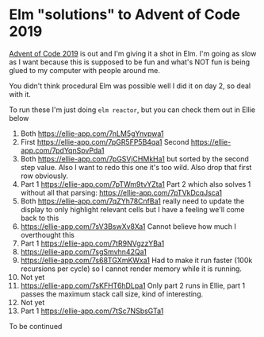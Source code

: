 # Elm "solutions" to Advent of Code 2019

[Advent of Code 2019](https://adventofcode.com/2019) is out and I'm giving
it a shot in Elm. I'm going as slow as I want because this is supposed to be fun
and what's NOT fun is being glued to my computer with people around me.

You didn't think procedural Elm was possible well I did it on day 2, so deal with it.

To run these I'm just doing `elm reactor`, but you can check them out in Ellie below

1. Both <https://ellie-app.com/7nLM5gYnvpwa1>
2. First <https://ellie-app.com/7pGR5FP5B4qa1> Second <https://ellie-app.com/7pdYqnSpvPda1>
3. Both <https://ellie-app.com/7pGSVjCHMkHa1> but sorted by the second step value.
  Also I want to redo this one it's too wild.
  Also drop that first row obviously.
4. Part 1 <https://ellie-app.com/7pTWm9tvYZta1> Part 2 which also solves 1 without all that parsing: <https://ellie-app.com/7pTVkDcqJsca1>
5. Both <https://ellie-app.com/7qZYh78CnfBa1>
  really need to update the display to only highlight relevant cells but I have a feeling we'll come back to this
6. <https://ellie-app.com/7sV3BswXv8Xa1> Cannot believe how much I overthought this
7. Part 1 <https://ellie-app.com/7tR9NVgzzYBa1>
8. <https://ellie-app.com/7sgSmvhn42Qa1>
9. <https://ellie-app.com/7s68TGXmKWxa1> Had to make it run faster (100k recursions per cycle) so I cannot render memory while it is running.
10. Not yet
11. <https://ellie-app.com/7sKFHT6hDLpa1> Only part 2 runs in Ellie, part 1 passes the maximum stack call size, kind of interesting.
12. Not yet
13. Part 1 <https://ellie-app.com/7tSc7NSbsGTa1>

To be continued
